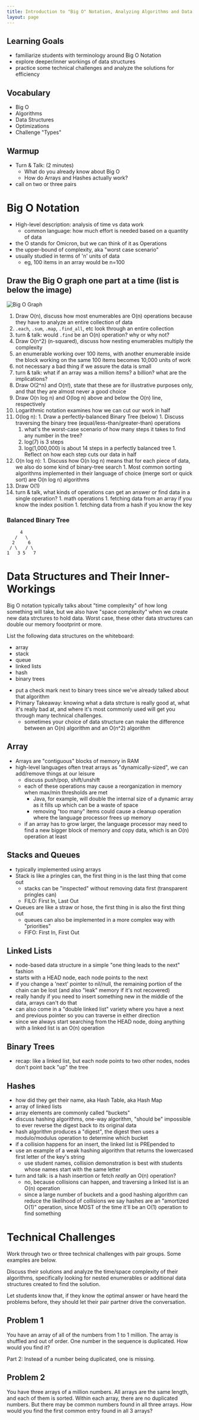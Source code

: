 ```yaml
---
title: Introduction to "Big O" Notation, Analyzing Algorithms and Data Structures
layout: page
---
```


## Learning Goals

* familiarize students with terminology around Big O Notation
* explore deeper/inner workings of data structures
* practice some technical challenges and analyze the solutions for efficiency


## Vocabulary

* Big O
* Algorithms
* Data Structures
* Optimizations
* Challenge "Types"


## Warmup

* Turn & Talk: (2 minutes)
  * What do you already know about Big O
  * How do Arrays and Hashes actually work?
* call on two or three pairs
  

# Big O Notation

* High-level description: analysis of time vs data work
  * common language: how much effort is needed based on a quantity of data
* the O stands for Omicron, but we can think of it as Operations
* the upper-bound of complexity, aka "worst case scenario"
* usually studied in terms of 'n' units of data
  * eg, 100 items in an array would be n=100

## Draw the Big O graph one part at a time (list is below the image)

![Big O Graph](https://media.springernature.com/original/springer-static/image/chp%3A10.1007%2F978-1-4842-3988-9_1/MediaObjects/465726_1_En_1_Fig1_HTML.jpg)

1. Draw O(n), discuss how most enumerables are O(n) operations because they have to analyze an entire collection of data
  1. `.each`, `.sum`, `.map`, `.find_all`, etc look through an entire collection
  1. turn & talk: would `.find` be an O(n) operation? why or why not?
1. Draw O(n^2) (n-squared), discuss how nesting enumerables multiply the complexity
  1. an enumerable working over 100 items, with another enumerable inside the block working on the same 100 items becomes 10,000 units of work
  1. not necessary a bad thing if we assure the data is small
  1. turn & talk: what if an array was a million items? a billion? what are the implications?
1. Draw O(2^n) and O(n!), state that these are for illustrative purposes only, and that they are almost never a good choice
1. Draw O(n log n) and O(log n) above and below the O(n) line, respectively
  1. Logarithmic notation examines how we can cut our work in half
  1. O(log n):
    1. Draw a perfectly-balanced Binary Tree (below)
    1. Discuss traversing the binary tree (equal/less-than/greater-than) operations
      1. what's the worst-case scenario of how many steps it takes to find any number in the tree?
      1. log(7) is 3 steps
      1. log(1,000,000) is about 14 steps in a perfectly balanced tree
    1. Reflect on how each step cuts our data in half
  1. O(n log n):
    1. Discuss how O(n log n) means that for each piece of data, we also do some kind of binary-tree search
    1. Most common sorting algorithms implemented in their language of choice (merge sort or quick sort) are O(n log n) algorithms
1. Draw O(1)
  1. turn & talk, what kinds of operations can get an answer or find data in a single operation?
    1. math operations
    1. fetching data from an array if you know the index position
    1. fetching data from a hash if you know the key

### Balanced Binary Tree
```
     4
   /   \
  2     6
 / \   / \
1   3 5   7
```

# Data Structures and Their Inner-Workings

Big O notation typically talks about "time complexity" of how long something will take, but we also have "space complexity" when we create new data strctures to hold data. Worst case, these other data structures can double our memory foootprint or more.

List the following data structures on the whiteboard:

- array
- stack
- queue
- linked lists
- hash
- binary trees

* put a check mark next to binary trees since we've already talked about that algorithm
* Primary Takeaway: knowing what a data strcture is really good at, what it's really bad at, and where it's most commonly used will get you through many technical challenges.
  * sometimes your choice of data structure can make the difference between an O(n) algorithm and an O(n^2) algorithm


## Array

* Arrays are "contiguous" blocks of memory in RAM
* high-level languages often treat arrays as "dynamically-sized", we can add/remove things at our leisure
  * discuss push/pop, shift/unshift
  * each of these operations may cause a reorganization in memory when max/min thresholds are met
    * Java, for example, will double the internal size of a dynamic array as it fills up which can be a waste of space
    * removing "too many" items could cause a cleanup operation where the language processor frees up memory
  * if an array has to grow larger, the language processor may need to find a new bigger block of memory and copy data, which is an O(n) operation at least

## Stacks and Queues

* typically implemented using arrays
* Stack is like a pringles can, the first thing in is the last thing that come out
  * stacks can be "inspected" without removing data first (transparent pringles can)
  * FILO: First In, Last Out
* Queues are like a straw or hose, the first thing in is also the first thing out
  * queues can also be implemented in a more complex way with "priorities"
  * FIFO: First In, First Out

## Linked Lists

* node-based data structure in a simple "one thing leads to the next" fashion
* starts with a HEAD node, each node points to the next
* if you change a 'next' pointer to nil/null, the remaining portion of the chain can be lost (and also "leak" memory if it's not recovered)
* really handy if you need to insert something new in the middle of the data, arrays can't do that
* can also come in a "double linked list" variety where you have a next and previous pointer so you can traverse in either direction
* since we always start searching from the HEAD node, doing anything with a linked list is an O(n) operation


## Binary Trees

* recap: like a linked list, but each node points to two other nodes, nodes don't point back "up" the tree


## Hashes

* how did they get their name, aka Hash Table, aka Hash Map
* array of linked lists
* array elements are commonly called "buckets"
* discuss hashing algorithms, one-way algorithm, "should be" impossible to ever reverse the digest back to its original data
* hash algorithm produces a "digest", the digest then uses a modulo/modulus operation to determine which bucket
* if a collision happens for an insert, the linked list is PREpended to
* use an example of a weak hashing algorithm that returns the lowercased first letter of the key's string
  * use student names, collision demonstration is best with students whose names start with the same letter
* turn and talk: is a hash insertion or fetch *really* an O(n) operation?
  * no, because collisions can happen, and traversing a linked list is an O(n) operation
  * since a large number of buckets and a good hashing algorithm can reduce the likelihood of collisions we say hashes are an "amortized O(1)" operation, since MOST of the time it'll be an O(1) operation to find something


# Technical Challenges

Work through two or three technical challenges with pair groups. Some examples are below.

Discuss their solutions and analyze the time/space complexity of their algorithms, specifically looking for nested enumerables or additional data structures created to find the solution.

Let students know that, if they know the optimal answer or have heard the problems before, they should let their pair partner drive the conversation.


## Problem 1

You have an array of all of the numbers from 1 to 1 million. The array is shuffled and out of order. One number in the sequence is duplicated. How would you find it?

Part 2: Instead of a number being duplicated, one is missing.


## Problem 2

You have three arrays of a million numbers. All arrays are the same length, and each of them is sorted. Within each array, there are no duplicated numbers. But there may be common numbers found in all three arrays. How would you find the first common entry found in all 3 arrays?



